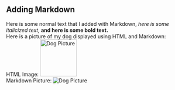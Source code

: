 ## Adding Markdown

Here is some normal text that I added with Markdown, *here is some italicized text,* **and here is some bold text.**  
Here is a picture of my dog displayed using HTML and Markdown:  
HTML Image: <img src="My Files/Downloads/zek.jpg" alt="Dog Picture" width="100" height="100">  
Markdown Picture: ![Dog Picture](MyF)
